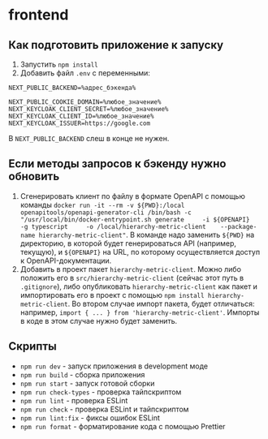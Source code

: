 # frontend

## Как подготовить приложение к запуску

1. Запустить `npm install`
2. Добавить файл `.env` с переменными:
```
NEXT_PUBLIC_BACKEND=%адрес_бэкенда%

NEXT_PUBLIC_COOKIE_DOMAIN=%любое_значение%
NEXT_KEYCLOAK_CLIENT_SECRET=%любое_значение%
NEXT_KEYCLOAK_CLIENT_ID=%любое_значение%
NEXT_KEYCLOAK_ISSUER=https://google.com
```
В `NEXT_PUBLIC_BACKEND` слеш в конце не нужен.  

## Если методы запросов к бэкенду нужно обновить

1. Сгенерировать клиент по файлу в формате OpenAPI с помощью команды `docker run -it --rm -v ${PWD}:/local        openapitools/openapi-generator-cli /bin/bash -c "/usr/local/bin/docker-entrypoint.sh generate     -i ${OPENAPI}     -g typescript     -o /local/hierarchy-metric-client    --package-name hierarchy-metric-client"`. В команде надо заменить `${PWD}` на директорию, в которой будет генерироваться API (например, текущую), и `${OPENAPI}` на URL, по которому осуществляется доступ к OpenAPI-документации.
2. Добавить в проект пакет `hierarchy-metric-client`. Можно либо положить его в `src/hierarchy-metric-client` (сейчас этот путь в `.gitignore`), либо опубликовать `hierarchy-metric-client` как пакет и импортировать его в проект с помощью `npm install hierarchy-metric-client`. Во втором случае импорт пакета, будет отличаться: например, `import { ... } from 'hierarchy-metric-client'`. Импорты в коде в этом случае нужно будет заменить.

## Скрипты

-   `npm run dev` - запуск приложения в development моде
-   `npm run build` - сборка приложения
-   `npm run start` - запуск готовой сборки
-   `npm run check-types` - проверка тайпскриптом
-   `npm run lint` - проверка ESLint
-   `npm run check` - проверка ESLint и тайпскриптом
-   `npm run lint:fix` - фиксы ошибок ESLint
-   `npm run format` - форматирование кода с помощью Prettier

